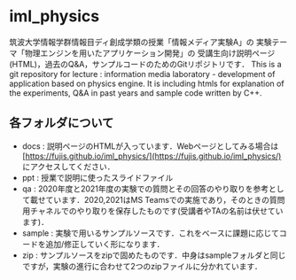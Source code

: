 # iml_physics
筑波大学情報学群情報目ディ創成学類の授業「情報メディア実験A」の
実験テーマ「物理エンジンを用いたアプリケーション開発」の
受講生向け説明ページ(HTML)，過去のQ&A，サンプルコードのためのGitリポジトリです．
This is a git repository for lecture : information media laboratory - development of application based on physics engine. 
It is including htmls for explanation of the experiments, Q&A in past years and sample code written by C++. 


## 各フォルダについて
- docs : 説明ページのHTMLが入っています．Webページとしてみる場合は [https://fujis.github.io/iml_physics/](https://fujis.github.io/iml_physics/) にアクセスしてください．
- ppt : 授業で説明に使ったスライドファイル
- qa : 2020年度と2021年度の実験での質問とその回答のやり取りを参考として載せています．2020,2021はMS Teamsでの実施であり，そのときの質問用チャネルでのやり取りを保存したものです(受講者やTAの名前は伏せています)．
- sample : 実験で用いるサンプルソースです．これをベースに課題に応じてコードを追加/修正していく形になります．
- zip : サンプルソースをzipで固めたものです．中身はsampleフォルダと同じですが，実験の進行に合わせて2つのzipファイルに分かれています．




